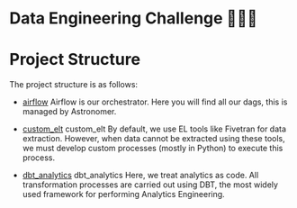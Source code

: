 # Data Engineering Challenge 👨🏻‍💻




# Project Structure
The project structure is as follows:

- [airflow](airflow) Airflow is our orchestrator. Here you will find all our dags, this is managed by Astronomer.


- [custom_elt](custom_elt) custom_elt By default, we use EL tools like Fivetran for data extraction. However, when data
  cannot be extracted using these tools, we must develop custom processes (mostly in Python) to execute this process.


- [dbt_analytics](dbt_analytics) dbt_analytics Here, we treat analytics as code. All transformation processes are
  carried out using DBT, the most widely used framework for performing Analytics Engineering.
